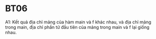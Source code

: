 # BT06
A1:
Kết quả địa chỉ mảng của hàm main và f khác nhau, và địa chỉ mảng trong main, địa chỉ phần tử đầu tiên của mảng trong main và f lại giống nhau.
